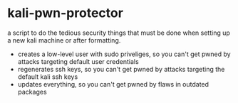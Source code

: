 # kali-pwn-protector

a script to do the tedious security things that must be done when setting up a new kali machine or after formatting.
- creates a low-level user with sudo priveliges, so you can't get pwned by attacks targeting default user credentials
- regenerates ssh keys, so you can't get pwned by attacks targeting the default kali ssh keys
- updates everything, so you can't get pwned by flaws in outdated packages
